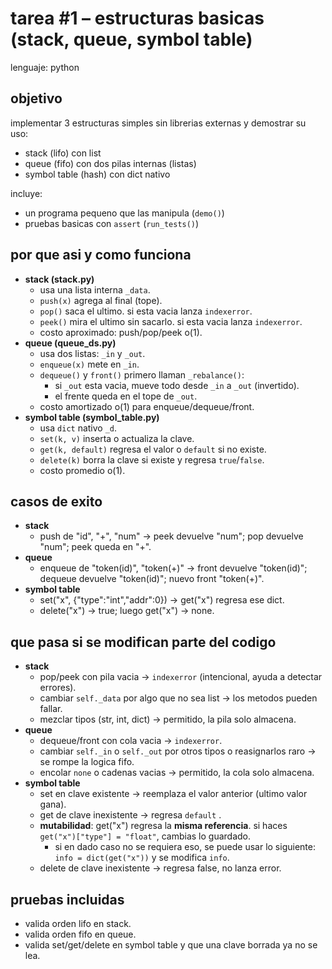 # tarea #1 – estructuras basicas (stack, queue, symbol table)
lenguaje: python

## objetivo
implementar 3 estructuras simples sin librerias externas y demostrar su uso:
- stack (lifo) con list
- queue (fifo) con dos pilas internas (listas)
- symbol table (hash) con dict nativo

incluye:
- un programa pequeno que las manipula (`demo()`)
- pruebas basicas con `assert` (`run_tests()`)

## por que asi y como funciona
- **stack (stack.py)**
  - usa una lista interna `_data`.
  - `push(x)` agrega al final (tope).
  - `pop()` saca el ultimo. si esta vacia lanza `indexerror`.
  - `peek()` mira el ultimo sin sacarlo. si esta vacia lanza `indexerror`.
  - costo aproximado: push/pop/peek o(1).
- **queue (queue_ds.py)**
  - usa dos listas: `_in` y `_out`.
  - `enqueue(x)` mete en `_in`.
  - `dequeue()` y `front()` primero llaman `_rebalance()`:
    - si `_out` esta vacia, mueve todo desde `_in` a `_out` (invertido).
    - el frente queda en el tope de `_out`.
  - costo amortizado o(1) para enqueue/dequeue/front.
- **symbol table (symbol_table.py)**
  - usa `dict` nativo `_d`.
  - `set(k, v)` inserta o actualiza la clave.
  - `get(k, default)` regresa el valor o `default` si no existe.
  - `delete(k)` borra la clave si existe y regresa `true`/`false`.
  - costo promedio o(1).


## casos de exito
- **stack**
  - push de "id", "+", "num" -> peek devuelve "num"; pop devuelve "num"; peek queda en "+".
- **queue**
  - enqueue de "token(id)", "token(+)" -> front devuelve "token(id)"; dequeue devuelve "token(id)"; nuevo front "token(+)".
- **symbol table**
  - set("x", {"type":"int","addr":0}) -> get("x") regresa ese dict.
  - delete("x") -> true; luego get("x") -> none.

## que pasa si se modifican parte del codigo
- **stack**
  - pop/peek con pila vacia -> `indexerror` (intencional, ayuda a detectar errores).
  - cambiar `self._data` por algo que no sea list -> los metodos pueden fallar.
  - mezclar tipos (str, int, dict) -> permitido, la pila solo almacena.
- **queue**
  - dequeue/front con cola vacia -> `indexerror`.
  - cambiar `self._in` o `self._out` por otros tipos o reasignarlos raro -> se rompe la logica fifo.
  - encolar `none` o cadenas vacias -> permitido, la cola solo almacena.
- **symbol table**
  - set en clave existente -> reemplaza el valor anterior (ultimo valor gana).
  - get de clave inexistente -> regresa `default` .
  - **mutabilidad**: get("x") regresa la **misma referencia**. si haces `get("x")["type"] = "float"`, cambias lo guardado.
    - si en dado caso no se requiera eso, se puede usar lo siguiente: `info = dict(get("x"))` y se modifica `info`.
  - delete de clave inexistente -> regresa false, no lanza error.

## pruebas incluidas
- valida orden lifo en stack.
- valida orden fifo en queue.
- valida set/get/delete en symbol table y que una clave borrada ya no se lea.
